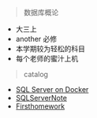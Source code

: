 >数据库概论

* 大三上
* another 必修
* 本学期较为轻松的科目
* 每个老师的蜜汁上机

>catalog

* [SQL Server on Docker](SQL/LearnMySql.md)
* [SQLServerNote](SQL/SQLServerNote.md)
* [Firsthomework](SQL/firsthomework.md)
